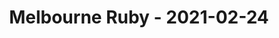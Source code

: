 ---
layout: post
title: Melbourne Ruby - 2021-02-24
datetime: '2021-02-24T02:00:00-05:00'
name: Melbourne Ruby
external_url: https://www.meetup.com/Ruby-On-Rails-Oceania-Melbourne/events/268079369/
online_event: true
year_month: 2021-02
---